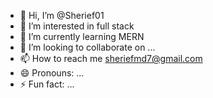 - 👋 Hi, I’m @Sherief01
- 👀 I’m interested in full stack
- 🌱 I’m currently learning MERN
- 💞️ I’m looking to collaborate on ...
- 📫 How to reach me sheriefmd7@gmail.com
- 😄 Pronouns: ...
- ⚡ Fun fact: ...

<!---
Sherief01/Sherief01 is a ✨ special ✨ repository because its `README.md` (this file) appears on your GitHub profile.
You can click the Preview link to take a look at your changes.
--->
